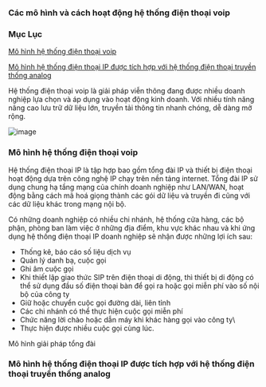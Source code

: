 ### Các mô hình và cách hoạt động hệ thống điện thoại voip

### Mục Lục

[Mô hình hệ thống điện thoại voip](#1)

[Mô hình hệ thống điện thoại IP được tích hợp với hệ thống điện thoại truyền thống analog](#2)

Hệ thống điện thoại voip là giải pháp viễn thông đang được nhiều doanh nghiệp lựa chọn và áp dụng vào hoạt động kinh doanh. 
Với nhiều tính năng nâng cao lưu trữ dữ liệu lớn, truyền tải thông tin nhanh chóng, dễ dàng mở rộng.

![image](https://user-images.githubusercontent.com/69178270/136925042-abd9cfb1-a95a-40f6-bb8b-9a176b2e66fc.png)

### <a name="1"> Mô hình hệ thống điện thoại voip </a>

Hệ thống điện thoại IP là tập hợp bao gồm tổng đài IP và thiết bị điện thoại hoạt động dựa trên công nghệ IP chạy trên nền tảng internet. Tổng đài IP sử dụng chung hạ tầng mạng của chính doanh nghiệp như LAN/WAN, hoạt động bằng cách mã hoá giọng thành các gói dữ liệu và truyền đi cũng với các dữ liệu khác trong mạng nội bộ.

Có những doanh nghiệp có nhiều chi nhánh, hệ thống cửa hàng, các bộ phận, phòng ban làm việc ở những địa điểm, khu vực khác nhau và khi ứng dụng hệ thống điện thoại IP doanh nghiệp sẽ nhận được những lợi ích sau:

 - Thống kê, báo cáo số liệu dịch vụ
 - Quản lý danh bạ, cuộc gọi
 - Ghi âm cuộc gọi
 - Khi thiết lập giao thức SIP trên điện thoại di động, thì thiết bị di động có thể sử dụng đầu số điện thoại bàn để gọi ra hoặc gọi miễn phí vào số nội bộ của công ty
 - Giữ hoặc chuyển cuộc gọi đường dài, liên tỉnh
 - Các chi nhánh có thể thực hiện cuộc gọi miễn phí
 - Chức năng lời chào hoặc dẫn máy khi khác hàng gọi vào công ty\
 - Thực hiện được nhiều cuộc gọi cùng lúc.

<a> Mô hình giải pháp tổng đài </a>

### <a name="2"> Mô hình hệ thống điện thoại IP được tích hợp với hệ thống điện thoại truyền thống analog </a>
